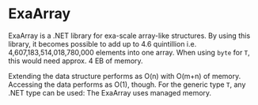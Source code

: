 # ExaArray
ExaArray is a .NET library for exa-scale array-like structures. By using this library, it becomes possible to
add up to 4.6 quintillion i.e. 4,607,183,514,018,780,000 elements into one array. When using `byte` for `T`,
this would need approx. 4 EB of memory.

Extending the data structure performs as O(n) with O(m+n) of memory. Accessing the data performs as O(1), though.
For the generic type `T`, any .NET type can be used: The ExaArray uses managed memory.